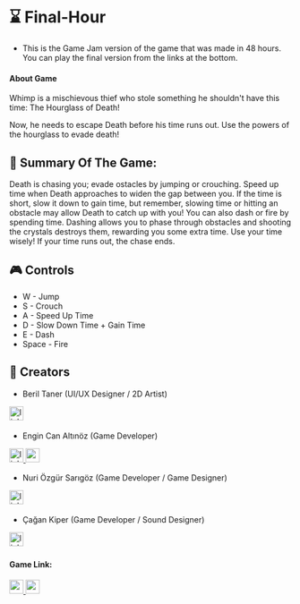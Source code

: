 # ⌛ Final-Hour

* This is the Game Jam version of the game that was made in 48 hours. You can play the final version from the links at the bottom.

#### About Game

Whimp is a mischievous thief who stole something he shouldn't have this time: The Hourglass of Death! 

Now, he needs to escape Death before his time runs out. Use the powers of the hourglass to evade death!


##  📔 Summary Of The Game:
Death is chasing you; evade ostacles by jumping or crouching. Speed up time when Death approaches to widen the gap between you. If the time is short, slow it down to gain time, but remember, slowing time or hitting an obstacle may allow Death to catch up with you! You can also dash or fire by spending time. Dashing allows you to phase through obstacles and shooting the crystals destroys them, rewarding you some extra time. Use your time wisely! If your time runs out, the chase ends.


##  🎮 Controls

* W - Jump
* S - Crouch
* A - Speed Up Time 
* D - Slow Down Time + Gain Time
* E - Dash
* Space - Fire



## 👥 Creators 
* Beril Taner (UI/UX Designer / 2D Artist)

</a>
<a href="https://www.linkedin.com/in/beril-taner-014909/" target="_blank">
<img src=https://img.shields.io/badge/linkedin-0A66C2?style=for-the-badge&logo=linkedin&logoColor=white alt=linkedin style="margin-bottom: 5px;"height="25" />
</a>

* Engin Can Altınöz (Game Developer)
</a>
<a href="https://linkedin.com/in/enginc4n" target="_blank">
<img src=https://img.shields.io/badge/linkedin-0A66C2?style=for-the-badge&logo=linkedin&logoColor=white alt=linkedin style="margin-bottom: 5px;"height="25" />
<a href="https://enginc4n.itch.io/" target="_blank">
<img src=https://img.shields.io/badge/itchio-enginc4n-critical?logo=Itch.io height="25">
</a>

* Nuri Özgür Sarıgöz (Game Developer / Game Designer)
</a>
<a href="https://www.linkedin.com/in/nuri-%C3%B6zg%C3%BCr-sar%C4%B1g%C3%B6z/" target="_blank">
<img src=https://img.shields.io/badge/linkedin-0A66C2?style=for-the-badge&logo=linkedin&logoColor=white alt=linkedin style="margin-bottom: 5px;"height="25" />
</a>

* Çağan Kiper (Game Developer / Sound Designer)
</a>
<a href="https://www.linkedin.com/in/cagan-kiper/" target="_blank">
<img src=https://img.shields.io/badge/linkedin-0A66C2?style=for-the-badge&logo=linkedin&logoColor=white alt=linkedin style="margin-bottom: 5px;"height="25" />
</a>


#### Game Link:
<a href="https://play.google.com/store/apps/details?id=com.CHashtag.FinalHour" target="_blank">
  <img src="https://img.shields.io/badge/Google%20Play-Download-brightgreen?logo=googleplay" height="25">
</a>

<a href="https://enginc4n.itch.io/final-hour" target="_blank">
<img src=https://img.shields.io/badge/itchio-enginc4n-critical?logo=Itch.io height="25">
